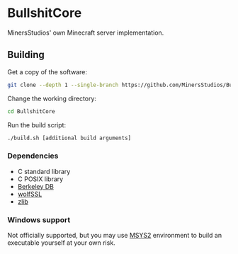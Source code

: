 # BullshitCore

MinersStudios' own Minecraft server implementation.

## Building

Get a copy of the software:

```sh
git clone --depth 1 --single-branch https://github.com/MinersStudios/BullshitCore.git
```

Change the working directory:

```sh
cd BullshitCore
```

Run the build script:

```sh
./build.sh [additional build arguments]
```

### Dependencies

- C standard library
- C POSIX library
- [Berkeley DB](https://www.oracle.com/database/technologies/related/berkeleydb.html)
- [wolfSSL](https://www.wolfssl.com)
- [zlib](https://www.zlib.net)

### Windows support

Not officially supported, but you may use [MSYS2](https://www.msys2.org)
environment to build an executable yourself at your own risk.
